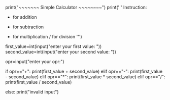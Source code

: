 print("~~~~~~~ Simple Calculator ~~~~~~~~")
print('''
Instruction:
+ for addition
- for subtraction
* for multiplication
/ for division
''')

first_value=int(input("enter your first value: "))
second_value=int(input("enter your second value: "))

opr=input("enter your opr:")

if opr=="+":
       print(first_value + second_value)
elif opr=="-":
       print(first_value - second_value)
elif opr=="*":
       print(first_value * second_value) 
elif opr=="/":
       print(first_value / second_value)
       
else:
    print("invalid input")

